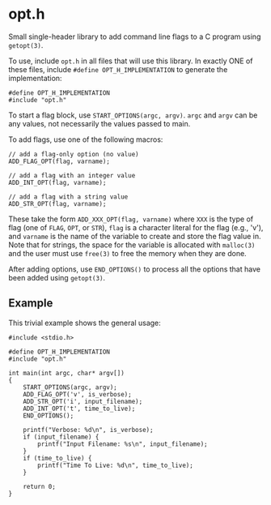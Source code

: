 # opt.h
Small single-header library to add command line flags to a C program using `getopt(3)`.

To use, include `opt.h` in all files that will use this library. In exactly ONE of these files, include `#define
OPT_H_IMPLEMENTATION` to generate the implementation:

    #define OPT_H_IMPLEMENTATION
    #include "opt.h"

To start a flag block, use `START_OPTIONS(argc, argv)`. `argc` and `argv` can be any values, not necessarily the values
passed to main.

To add flags, use one of the following macros:

    // add a flag-only option (no value)
    ADD_FLAG_OPT(flag, varname);

    // add a flag with an integer value
    ADD_INT_OPT(flag, varname);

    // add a flag with a string value
    ADD_STR_OPT(flag, varname);

These take the form `ADD_XXX_OPT(flag, varname)` where `XXX` is the type of flag (one of `FLAG`, `OPT`, or `STR`),
`flag` is a character literal for the flag (e.g., 'v'), and `varname` is the name of the variable to create and store
the flag value in. Note that for strings, the space for the variable is allocated with `malloc(3)` and the user must use
`free(3)` to free the memory when they are done.

After adding options, use `END_OPTIONS()` to process all the options that have been added using `getopt(3)`.

## Example
This trivial example shows the general usage:

    #include <stdio.h>

    #define OPT_H_IMPLEMENTATION
    #include "opt.h"

    int main(int argc, char* argv[])
    {
        START_OPTIONS(argc, argv);
        ADD_FLAG_OPT('v', is_verbose);
        ADD_STR_OPT('i', input_filename);
        ADD_INT_OPT('t', time_to_live);
        END_OPTIONS();

        printf("Verbose: %d\n", is_verbose);
        if (input_filename) {
            printf("Input Filename: %s\n", input_filename);
        }
        if (time_to_live) {
            printf("Time To Live: %d\n", time_to_live);
        }

        return 0;
    }

